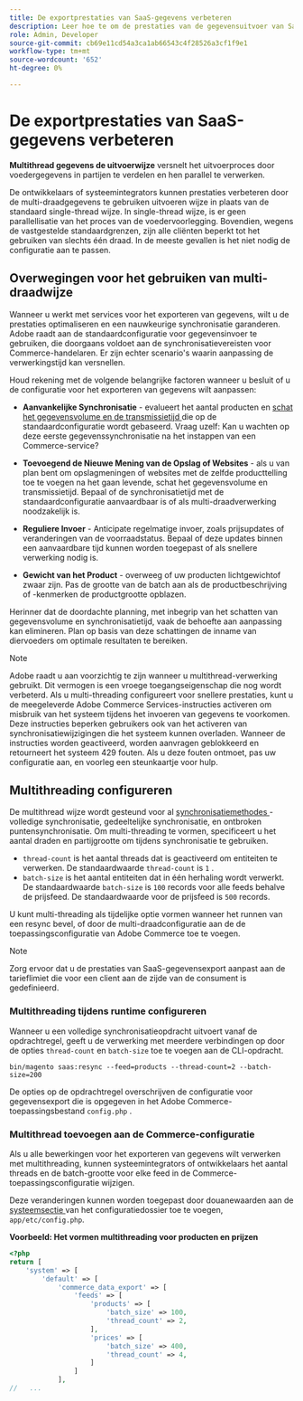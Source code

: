 ```yaml
---
title: De exportprestaties van SaaS-gegevens verbeteren
description: Leer hoe te om de prestaties van de gegevensuitvoer van SaaS voor de Diensten van Commerce te verbeteren door de multi-thread wijze van de gegevensuitvoer te gebruiken.
role: Admin, Developer
source-git-commit: cb69e11cd54a3ca1ab66543c4f28526a3cf1f9e1
workflow-type: tm+mt
source-wordcount: '652'
ht-degree: 0%

---
```


# De exportprestaties van SaaS-gegevens verbeteren

**Multithread gegevens de uitvoerwijze** versnelt het uitvoerproces door voedergegevens in partijen te verdelen en hen parallel te verwerken.

De ontwikkelaars of systeemintegrators kunnen prestaties verbeteren door de multi-draadgegevens te gebruiken uitvoeren wijze in plaats van de standaard single-thread wijze. In single-thread wijze, is er geen parallellisatie van het proces van de voedervoorlegging. Bovendien, wegens de vastgestelde standaardgrenzen, zijn alle cliënten beperkt tot het gebruiken van slechts één draad. In de meeste gevallen is het niet nodig de configuratie aan te passen.

## Overwegingen voor het gebruiken van multi-draadwijze

Wanneer u werkt met services voor het exporteren van gegevens, wilt u de prestaties optimaliseren en een nauwkeurige synchronisatie garanderen.
Adobe raadt aan de standaardconfiguratie voor gegevensinvoer te gebruiken, die doorgaans voldoet aan de synchronisatievereisten voor Commerce-handelaren. Er zijn echter scenario&#39;s waarin aanpassing de verwerkingstijd kan versnellen.

Houd rekening met de volgende belangrijke factoren wanneer u besluit of u de configuratie voor het exporteren van gegevens wilt aanpassen:

- **Aanvankelijke Synchronisatie** - evalueert het aantal producten en [ schat het gegevensvolume en de transmissietijd ](estimate-data-volume-sync-time.md) die op de standaardconfiguratie wordt gebaseerd. Vraag uzelf: Kan u wachten op deze eerste gegevenssynchronisatie na het instappen van een Commerce-service?

- **Toevoegend de Nieuwe Mening van de Opslag of Websites** - als u van plan bent om opslagmeningen of websites met de zelfde producttelling toe te voegen na het gaan levende, schat het gegevensvolume en transmissietijd. Bepaal of de synchronisatietijd met de standaardconfiguratie aanvaardbaar is of als multi-draadverwerking noodzakelijk is.

- **Reguliere Invoer** - Anticipate regelmatige invoer, zoals prijsupdates of veranderingen van de voorraadstatus. Bepaal of deze updates binnen een aanvaardbare tijd kunnen worden toegepast of als snellere verwerking nodig is.

- **Gewicht van het Product** - overweeg of uw producten lichtgewichtof zwaar zijn. Pas de grootte van de batch aan als de productbeschrijving of -kenmerken de productgrootte opblazen.

Herinner dat de doordachte planning, met inbegrip van het schatten van gegevensvolume en synchronisatietijd, vaak de behoefte aan aanpassing kan elimineren. Plan op basis van deze schattingen de inname van diervoeders om optimale resultaten te bereiken.

>[!NOTE]
>
>Adobe raadt u aan voorzichtig te zijn wanneer u multithread-verwerking gebruikt. Dit vermogen is een vroege toegangseigenschap die nog wordt verbeterd. Als u multi-threading configureert voor snellere prestaties, kunt u de meegeleverde Adobe Commerce Services-instructies activeren om misbruik van het systeem tijdens het invoeren van gegevens te voorkomen. Deze instructies beperken gebruikers ook van het activeren van synchronisatiewijzigingen die het systeem kunnen overladen. Wanneer de instructies worden geactiveerd, worden aanvragen geblokkeerd en retourneert het systeem 429 fouten. Als u deze fouten ontmoet, pas uw configuratie aan, en voorleg een steunkaartje voor hulp.

## Multithreading configureren

De multithread wijze wordt gesteund voor al [ synchronisatiemethodes ](data-synchronization.md#synchronization-process) - volledige synchronisatie, gedeeltelijke synchronisatie, en ontbroken puntensynchronisatie. Om multi-threading te vormen, specificeert u het aantal draden en partijgrootte om tijdens synchronisatie te gebruiken.

- `thread-count` is het aantal threads dat is geactiveerd om entiteiten te verwerken. De standaardwaarde `thread-count` is `1` .
- `batch-size` is het aantal entiteiten dat in één herhaling wordt verwerkt. De standaardwaarde `batch-size` is `100` records voor alle feeds behalve de prijsfeed. De standaardwaarde voor de prijsfeed is `500` records.

U kunt multi-threading als tijdelijke optie vormen wanneer het runnen van een resync bevel, of door de multi-draadconfiguratie aan de de toepassingsconfiguratie van Adobe Commerce toe te voegen.

>[!NOTE]
>
>Zorg ervoor dat u de prestaties van SaaS-gegevensexport aanpast aan de tarieflimiet die voor een client aan de zijde van de consument is gedefinieerd.

### Multithreading tijdens runtime configureren

Wanneer u een volledige synchronisatieopdracht uitvoert vanaf de opdrachtregel, geeft u de verwerking met meerdere verbindingen op door de opties `thread-count` en `batch-size` toe te voegen aan de CLI-opdracht.

```
bin/magento saas:resync --feed=products --thread-count=2 --batch-size=200
```

De opties op de opdrachtregel overschrijven de configuratie voor gegevensexport die is opgegeven in het Adobe Commerce-toepassingsbestand `config.php` .

### Multithread toevoegen aan de Commerce-configuratie

Als u alle bewerkingen voor het exporteren van gegevens wilt verwerken met multithreading, kunnen systeemintegrators of ontwikkelaars het aantal threads en de batch-grootte voor elke feed in de Commerce-toepassingsconfiguratie wijzigen.

Deze veranderingen kunnen worden toegepast door douanewaarden aan de [ systeemsectie ](https://experienceleague.adobe.com/en/docs/commerce-operations/configuration-guide/files/config-reference-configphp#system) van het configuratiedossier toe te voegen, `app/etc/config.php`.

**Voorbeeld: Het vormen multithreading voor producten en prijzen**

```php
<?php
return [
    'system' => [
        'default' => [
            'commerce_data_export' => [
                'feeds' => [
                    'products' => [
                        'batch_size' => 100,
                        'thread_count' => 2,
                    ],
                    'prices' => [
                        'batch_size' => 400,
                        'thread_count' => 4,
                    ]
                ]
            ],
//   ...
```
